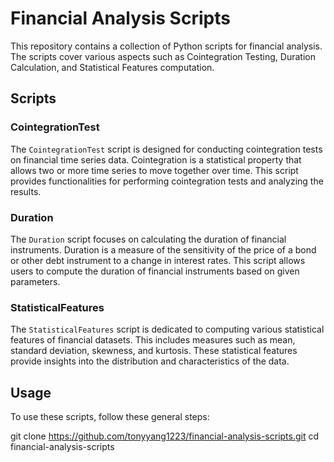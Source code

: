 # Financial Analysis Scripts

This repository contains a collection of Python scripts for financial analysis. The scripts cover various aspects such as Cointegration Testing, Duration Calculation, and Statistical Features computation.

## Scripts

### CointegrationTest

The `CointegrationTest` script is designed for conducting cointegration tests on financial time series data. Cointegration is a statistical property that allows two or more time series to move together over time. This script provides functionalities for performing cointegration tests and analyzing the results.

### Duration

The `Duration` script focuses on calculating the duration of financial instruments. Duration is a measure of the sensitivity of the price of a bond or other debt instrument to a change in interest rates. This script allows users to compute the duration of financial instruments based on given parameters.

### StatisticalFeatures

The `StatisticalFeatures` script is dedicated to computing various statistical features of financial datasets. This includes measures such as mean, standard deviation, skewness, and kurtosis. These statistical features provide insights into the distribution and characteristics of the data.

## Usage

To use these scripts, follow these general steps:

git clone https://github.com/tonyyang1223/financial-analysis-scripts.git
cd financial-analysis-scripts
